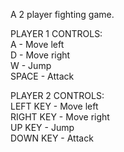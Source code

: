 A 2 player fighting game.

PLAYER 1 CONTROLS: <br/>
A - Move left <br/>
D - Move right <br/>
W - Jump <br/>
SPACE - Attack <br/>



PLAYER 2 CONTROLS: <br/>
LEFT KEY - Move left <br/>
RIGHT KEY - Move right <br/>
UP KEY - Jump <br/>
DOWN KEY - Attack <br/>
